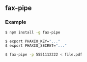 ## fax-pipe

### Example

```sh
$ npm install -g fax-pipe

$ export PHAXIO_KEY="..."
$ export PHAXIO_SECRET="..."

$ fax-pipe -p 5551112222 < file.pdf
```
